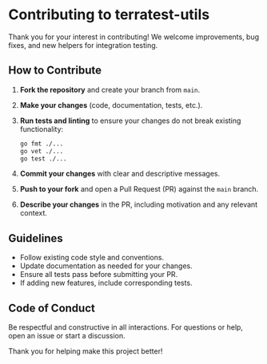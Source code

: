 # Contributing to terratest-utils

Thank you for your interest in contributing! We welcome improvements, bug fixes, and new helpers for integration testing.

## How to Contribute

1. **Fork the repository** and create your branch from `main`.
2. **Make your changes** (code, documentation, tests, etc.).
3. **Run tests and linting** to ensure your changes do not break existing functionality:

   ```sh
   go fmt ./...
   go vet ./...
   go test ./...
   ```

4. **Commit your changes** with clear and descriptive messages.
5. **Push to your fork** and open a Pull Request (PR) against the `main` branch.
6. **Describe your changes** in the PR, including motivation and any relevant context.

## Guidelines

- Follow existing code style and conventions.
- Update documentation as needed for your changes.
- Ensure all tests pass before submitting your PR.
- If adding new features, include corresponding tests.

## Code of Conduct

Be respectful and constructive in all interactions. For questions or help, open an issue or start a discussion.

Thank you for helping make this project better!
